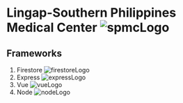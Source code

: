 # Lingap-Southern Philippines Medical Center ![spmcLogo](https://user-images.githubusercontent.com/93513050/209300816-6cdf3d85-3f40-4c59-8662-a4ddeaea3f88.png "SPMC logo")

## Frameworks
1. Firestore ![firestoreLogo](https://user-images.githubusercontent.com/93513050/209303712-4f4f9bd7-aff0-4b80-8f51-4bca464b5fcb.png "Firestore Logo")
2. Express ![expressLogo](https://user-images.githubusercontent.com/93513050/209304586-53215816-d7f1-4c66-be14-e2450b4ef44d.png)
3. Vue ![vueLogo](https://user-images.githubusercontent.com/93513050/209304580-2419d72a-d678-4e1b-9b4d-f600eff4bf19.png)
4. Node ![nodeLogo](https://user-images.githubusercontent.com/93513050/209304583-b7642424-6668-48d3-96a0-f5cc2bbe47dc.png)
